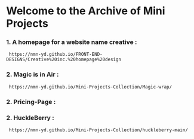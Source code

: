 # Welcome to the Archive of Mini Projects 

### 1. A homepage for a website name creative :
     https://nmn-yd.github.io/FRONT-END-DESIGNS/Creative%20inc.%20homepage%20design

### 2. Magic is in Air :
     https://nmn-yd.github.io/Mini-Projects-Collection/Magic-wrap/  
     
### 2. Pricing-Page :
       
     
### 2. HuckleBerry :
     https://nmn-yd.github.io/Mini-Projects-Collection/huckleberry-main/       
